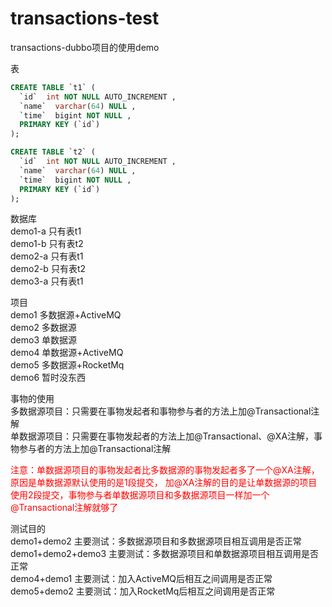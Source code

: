# transactions-test
transactions-dubbo项目的使用demo

表
```sql
CREATE TABLE `t1` (
  `id`  int NOT NULL AUTO_INCREMENT ,
  `name`  varchar(64) NULL ,
  `time`  bigint NOT NULL ,
  PRIMARY KEY (`id`)
);

CREATE TABLE `t2` (
  `id`  int NOT NULL AUTO_INCREMENT ,
  `name`  varchar(64) NULL ,
  `time`  bigint NOT NULL ,
  PRIMARY KEY (`id`)
);
```

数据库</br>
demo1-a  只有表t1</br>
demo1-b  只有表t2</br>
demo2-a  只有表t1</br>
demo2-b  只有表t2</br>
demo3-a  只有表t1</br>

项目</br>
demo1  多数据源+ActiveMQ</br>
demo2  多数据源</br>
demo3  单数据源</br>
demo4  单数据源+ActiveMQ</br>
demo5  多数据源+RocketMq</br>
demo6  暂时没东西</br>

事物的使用</br>
多数据源项目：只需要在事物发起者和事物参与者的方法上加@Transactional注解</br>
单数据源项目：只需要在事物发起者的方法上加@Transactional、@XA注解，事物参与者的方法上加@Transactional注解</br>

<font color=red>注意：单数据源项目的事物发起者比多数据源的事物发起者多了一个@XA注解，原因是单数据源默认使用的是1段提交，
加@XA注解的目的是让单数据源的项目使用2段提交，事物参与者单数据源项目和多数据源项目一样加一个@Transactional注解就够了</font>

测试目的</br>
demo1+demo2            主要测试：多数据源项目和多数据源项目相互调用是否正常</br>
demo1+demo2+demo3      主要测试：多数据源项目和单数据源项目相互调用是否正常</br>
demo4+demo1            主要测试：加入ActiveMQ后相互之间调用是否正常</br>
demo5+demo2            主要测试：加入RocketMq后相互之间调用是否正常</br>




